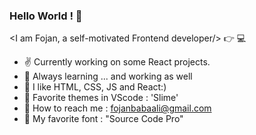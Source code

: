 ### Hello World ! 🙋

 <I am Fojan, a self-motivated Frontend developer/> :point_right: 💻

- ✌  Currently working on some React projects.
- 🌱 Always learning ... and working as well
- 💫 I like HTML, CSS, JS and React:)
- 🍬 Favorite themes in VScode : 'Slime'
- 💌 How to reach me : fojanbabaali@gmail.com
- 💜 My favorite font : "Source Code Pro"

